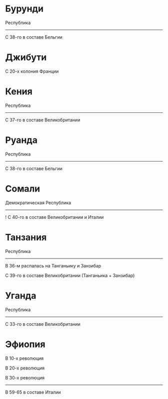 # Бурунди

Республика

----

С 38-го в составе Бельгии

# Джибути

С 20-х колония Франции 

# Кения

Республика

----

С 37-го в составе Великобритании

# Руанда

Республика

----

С 38-го в составе Бельгии

# Сомали

Демократическая Республика

----

! С 40-го в составе Великобритании и Италии

# Танзания

Республика

----

В 36-м распалась на Танганьику и Занзибар

С 39-го в составе Великобритании (Танганьика + Занзибар)

# Уганда

Республика

----

С 33-го в составе Великобритании

# Эфиопия

В 10-х революция

В 20-х революция

В 30-х революция

----

В 59-65 в составе Италии
